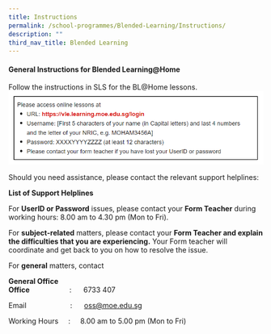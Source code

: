 ```yaml
---
title: Instructions
permalink: /school-programmes/Blended-Learning/Instructions/
description: ""
third_nav_title: Blended Learning
---
```

#### General Instructions for Blended Learning@Home


  

Follow the instructions in SLS for the BL@Home lessons.
![](/images/School%20Programmes/Blended%20Learning/Instructions/I01.png)
  

  

Should you need assistance, please contact the relevant support helplines:

**List of Support Helplines**

For **UserID or Password** issues, please contact your **Form Teacher** during working hours: 8.00 am to 4.30 pm (Mon to Fri).  
  
For **subject-related** matters, please contact your **Form Teacher and explain the difficulties that you are experiencing.** Your Form teacher will coordinate and get back to you on how to resolve the issue.  
  
For **general** matters, contact

**General Office**  
**Office**                    :      6733 407

Email                      :      oss@moe.edu.sg  
  
Working Hours     :     8.00 am to 5.00 pm (Mon to Fri)